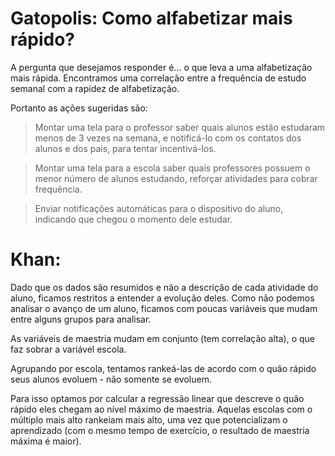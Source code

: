 # Gatopolis: Como alfabetizar mais rápido?

A pergunta que desejamos responder é... o que leva a uma alfabetização mais rápida.
Encontramos uma correlação entre a frequência de estudo semanal com a rapidez de alfabetização.

Portanto as ações sugeridas são:

> Montar uma tela para o professor saber quais alunos estão estudaram menos de 3 vezes na semana, e notificá-lo com os contatos dos alunos e dos pais, para tentar incentivá-los.

> Montar uma tela para a escola saber quais professores possuem o menor número de alunos estudando, reforçar atividades para cobrar frequência.

> Enviar notificações automáticas para o dispositivo do aluno, indicando que chegou o momento dele estudar. 

# Khan: 

Dado que os dados são resumidos e não a descrição de cada atividade do aluno, ficamos restritos a entender a evolução deles. Como não podemos analisar o avanço de um aluno, ficamos com poucas variáveis que mudam entre alguns grupos para analisar.

As variáveis de maestria mudam em conjunto (tem correlação alta), o que faz sobrar a variável escola.

Agrupando por escola, tentamos rankeá-las de acordo com o quão rápido seus alunos evoluem - não somente se evoluem.

Para isso optamos por calcular a regressão linear que descreve o quão rápido eles chegam ao nível máximo de maestria. Aquelas escolas com o múltiplo mais alto rankeiam mais alto, uma vez que potencializam o aprendizado (com o mesmo tempo de exercício, o resultado de maestria máxima é maior).